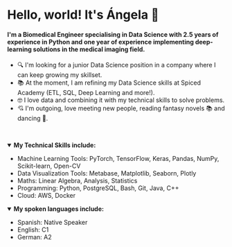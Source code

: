 # Hello, world! It's Ángela 🌸

#### I'm a Biomedical Engineer specialising in Data Science with 2.5 years of experience in Python and one year of experience implementing deep-learning solutions in the medical imaging field.

- 🔍 I'm looking for a junior Data Science position in a company where I can keep growing my skillset.
- 📚 At the moment, I am refining my Data Science skills at Spiced Academy (ETL, SQL, Deep Learning and more!).
- 🤓 I love data and combining it with my technical skills to solve problems.
- 💘 I'm outgoing, love meeting new people, reading fantasy novels 📚 and dancing 🪩.

<p>&nbsp;</p>
<details open>
  <summary><b>My Technical Skills include:</b></summary>
<ul>
  <li>Machine Learning Tools: PyTorch, TensorFlow, Keras, Pandas, NumPy, Scikit-learn, Open-CV </li>
  <li>Data Visualization Tools: Metabase, Matplotlib, Seaborn, Plotly</li>
  <li>Maths: Linear Algebra, Analysis, Statistics</li>
  <li>Programming: Python, PostgreSQL, Bash, Git, Java, C++</li>
  <li>Cloud: AWS, Docker</li>
</ul>
</details>

<details open>
  <summary><b>My spoken languages include:</b></summary>
<ul>
  <li>Spanish: Native Speaker</li>
  <li>English: C1</li>
  <li>German: A2</li>
</ul>
</details>

<!--
**angasan/angasan** is a ✨ _special_ ✨ repository because its `README.md` (this file) appears on your GitHub profile.

Here are some ideas to get you started:

- 🔭 I’m currently working on ...
- 🌱 I’m currently learning ...
- 👯 I’m looking to collaborate on ...
- 🤔 I’m looking for help with ...
- 💬 Ask me about ...
- 📫 How to reach me: ...
- 😄 Pronouns: ...
- ⚡ Fun fact: ...
-->
